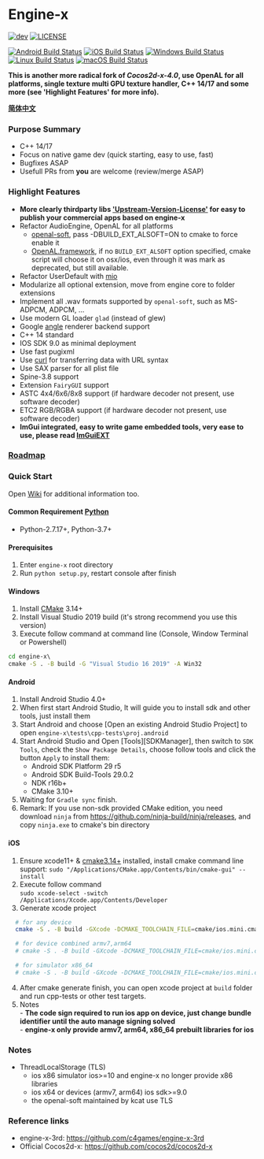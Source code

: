 # Engine-x
[![dev](https://img.shields.io/badge/v1.0.0-alpha19-yellow.svg)](https://github.com/c4games/engine-x/releases)
[![LICENSE](https://img.shields.io/badge/license-MIT-blue.svg)](https://github.com/c4games/engine-x/blob/master/LICENSE)
  
[![Android Build Status](https://github.com/c4games/engine-x/workflows/android/badge.svg)](https://github.com/c4games/engine-x/actions?query=workflow%3Aandroid)
[![iOS Build Status](https://github.com/c4games/engine-x/workflows/ios/badge.svg)](https://github.com/c4games/engine-x/actions?query=workflow%3Aios)
[![Windows Build Status](https://github.com/c4games/engine-x/workflows/win32/badge.svg)](https://github.com/c4games/engine-x/actions?query=workflow%3Awin32)
[![Linux Build Status](https://github.com/c4games/engine-x/workflows/linux/badge.svg)](https://github.com/c4games/engine-x/actions?query=workflow%3Alinux)
[![macOS Build Status](https://github.com/c4games/engine-x/workflows/osx/badge.svg)](https://github.com/c4games/engine-x/actions?query=workflow%3Aosx)  

**This is another more radical fork of *Cocos2d-x-4.0*, use OpenAL for all platforms, single texture multi GPU texture handler, C++ 14/17 and some more (see 'Highlight Features' for more info).**  
  
**[简体中文](README_CN.md)**
  
### Purpose Summary
* C++ 14/17
* Focus on native game dev (quick starting, easy to use, fast)
* Bugfixes ASAP
* Usefull PRs from **you** are welcome (review/merge ASAP)
  
### Highlight Features
* **More clearly thirdparty libs ['Upstream-Version-License'](external/README.md) for easy to publish your commercial apps based on engine-x**
* Refactor AudioEngine, OpenAL for all platforms
  * [openal-soft](https://github.com/kcat/openal-soft), pass -DBUILD_EXT_ALSOFT=ON to cmake to force enable it
  * [OpenAL.framework](https://opensource.apple.com/tarballs/OpenAL), if no ```BUILD_EXT_ALSOFT``` option specified, cmake script will choose it on osx/ios, even through it was mark as deprecated, but still available.
* Refactor UserDefault with [mio](https://github.com/mandreyel/mio)
* Modularize all optional extension, move from engine core to folder extensions
* Implement all .wav formats supported by ```openal-soft```, such as MS-ADPCM, ADPCM, ...
* Use modern GL loader ```glad``` (instead of glew)
* Google [angle](https://github.com/google/angle) renderer backend support
* C++ 14 standard
* IOS SDK 9.0 as minimal deployment
* Use fast pugixml
* Use [curl](https://github.com/curl/curl) for transferring data with URL syntax
* Use SAX parser for all plist file
* Spine-3.8 support
* Extension ```FairyGUI``` support
* ASTC 4x4/6x6/8x8 support (if hardware decoder not present, use software decoder)
* ETC2 RGB/RGBA support    (if hardware decoder not present, use software decoder)
* **ImGui integrated, easy to write game embedded tools, very ease to use, please read [ImGuiEXT](extensions/ImGuiEXT/README.md)**

### [Roadmap](issues/1)

### Quick Start
Open [Wiki](wiki) for additional information too.

#### Common Requirement [Python](https://www.python.org/downloads/)
  * Python-2.7.17+, Python-3.7+ 

#### Prerequisites
  1. Enter ```engine-x``` root directory
  2. Run ```python setup.py```, restart console after finish

#### Windows
  1. Install [CMake](https://cmake.org/) 3.14+  
  2. Install Visual Studio 2019 build (it's strong recommend you use this version)  
  3. Execute follow command at command line (Console, Window Terminal or Powershell)
  ```bat
  cd engine-x\
  cmake -S . -B build -G "Visual Studio 16 2019" -A Win32
  ```
  
#### Android
  1. Install Android Studio 4.0+
  2. When first start Android Studio, It will guide you to install sdk and other tools, just install them
  3. Start Android and choose [Open an existing Android Studio Project] to open ```engine-x\tests\cpp-tests\proj.android```
  4. Start Android Studio and Open [Tools][SDKManager], then switch to ```SDK Tools```, check the ```Show Package Details```, choose follow tools and click the button ```Apply``` to install them:  
     * Android SDK Platform 29 r5  
     * Android SDK Build-Tools 29.0.2  
     * NDK r16b+  
     * CMake 3.10+  
  5. Waiting for ```Gradle sync``` finish.
  6. Remark: If you use non-sdk provided CMake edition, you need download ```ninja``` from https://github.com/ninja-build/ninja/releases, and copy ```ninja.exe``` to cmake's bin directory

#### iOS
  1. Ensure xcode11+ & [cmake3.14+](https://github.com/Kitware/CMake/releases) installed, install cmake command line support: ```sudo "/Applications/CMake.app/Contents/bin/cmake-gui" --install```
  2. Execute follow command   
  ```sudo xcode-select -switch /Applications/Xcode.app/Contents/Developer```  
  3. Generate xcode project
  ```sh
    # for any device
    cmake -S . -B build -GXcode -DCMAKE_TOOLCHAIN_FILE=cmake/ios.mini.cmake

    # for device combined armv7,arm64
    # cmake -S . -B build -GXcode -DCMAKE_TOOLCHAIN_FILE=cmake/ios.mini.cmake "-DCMAKE_OSX_ARCHITECTURES=armv7;arm64"

    # for simulator x86_64
    # cmake -S . -B build -GXcode -DCMAKE_TOOLCHAIN_FILE=cmake/ios.mini.cmake -DCMAKE_OSX_SYSROOT=iphonesimulator -DCMAKE_OSX_ARCHITECTURES=x86_64
  ```
  4. After cmake generate finish, you can open xcode project at ```build``` folder and run cpp-tests or other test targets.  
  5. Notes  
    - **The code sign required to run ios app on device, just change bundle identifier until the auto manage signing solved**  
    - **engine-x only provide armv7, arm64, x86_64 prebuilt libraries for ios**

### Notes
  * ThreadLocalStorage (TLS) 
    - ios x86 simulator ios>=10 and engine-x no longer provide x86 libraries
    - ios x64 or devices (armv7, arm64) ios sdk>=9.0
    - the openal-soft maintained by kcat use TLS

### Reference links
  * engine-x-3rd: https://github.com/c4games/engine-x-3rd
  * Official Cocos2d-x: https://github.com/cocos2d/cocos2d-x
